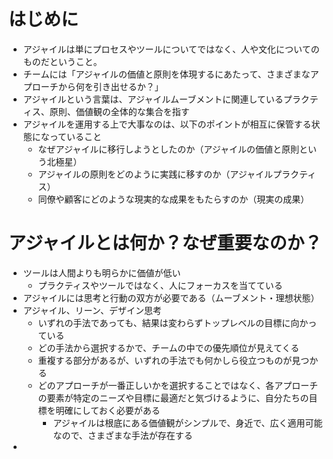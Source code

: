 # はじめに
- アジャイルは単にプロセスやツールについてではなく、人や文化についてのものだということ。
- チームには「アジャイルの価値と原則を体現するにあたって、さまざまなアプローチから何を引き出せるか？」
- アジャイルという言葉は、アジャイルムーブメントに関連しているプラクティス、原則、価値観の全体的な集合を指す
- アジャイルを運用する上で大事なのは、以下のポイントが相互に保管する状態になっていること
  - なぜアジャイルに移行しようとしたのか（アジャイルの価値と原則という北極星）
  - アジャイルの原則をどのように実践に移すのか（アジャイルプラクティス）
  - 同僚や顧客にどのような現実的な成果をもたらすのか（現実の成果）

# アジャイルとは何か？なぜ重要なのか？
- ツールは人間よりも明らかに価値が低い
  - プラクティスやツールではなく、人にフォーカスを当てている
- アジャイルには思考と行動の双方が必要である（ムーブメント・理想状態）
- アジャイル、リーン、デザイン思考
  - いずれの手法であっても、結果は変わらずトップレベルの目標に向かっている
  - どの手法から選択するかで、チームの中での優先順位が見えてくる
  - 重複する部分があるが、いずれの手法でも何かしら役立つものが見つかる
  - どのアプローチが一番正しいかを選択することではなく、各アプローチの要素が特定のニーズや目標に最適だと気づけるように、自分たちの目標を明確にしておく必要がある
    - アジャイルは根底にある価値観がシンプルで、身近で、広く適用可能なので、さまざまな手法が存在する
- 
